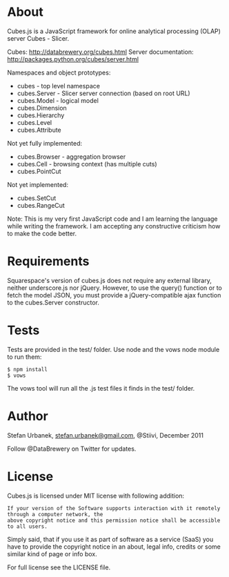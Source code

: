 About
=====

Cubes.js is a JavaScript framework for online analytical processing (OLAP) server Cubes - Slicer.

Cubes: http://databrewery.org/cubes.html
Server documentation: http://packages.python.org/cubes/server.html

Namespaces and object prototypes:

* cubes - top level namespace
* cubes.Server - Slicer server connection (based on root URL)
* cubes.Model - logical model
* cubes.Dimension
* cubes.Hierarchy
* cubes.Level
* cubes.Attribute

Not yet fully implemented:

* cubes.Browser - aggregation browser
* cubes.Cell - browsing context (has multiple cuts)
* cubes.PointCut

Not yet implemented:

* cubes.SetCut
* cubes.RangeCut

Note: This is my very first JavaScript code and I am learning the language while writing the framework. I
am accepting any constructive criticism how to make the code better.

Requirements
============

Squarespace's version of cubes.js does not require any external library, neither underscore.js nor jQuery.
However, to use the query() function or to fetch the model JSON, you must provide a jQuery-compatible ajax function
to the cubes.Server constructor.

Tests
=====

Tests are provided in the test/ folder. Use node and the vows node module to run them:

    $ npm install
    $ vows

The vows tool will run all the .js test files it finds in the test/ folder.

Author
======

Stefan Urbanek, <stefan.urbanek@gmail.com>, @Stiivi, December 2011

Follow @DataBrewery on Twitter for updates.


License
=======

Cubes.js is licensed under MIT license with following addition:

    If your version of the Software supports interaction with it remotely through a computer network, the
    above copyright notice and this permission notice shall be accessible to all users.

Simply said, that if you use it as part of software as a service (SaaS) you have to provide the copyright notice in an about, legal info, credits or some similar kind of page or info box.

For full license see the LICENSE file.
